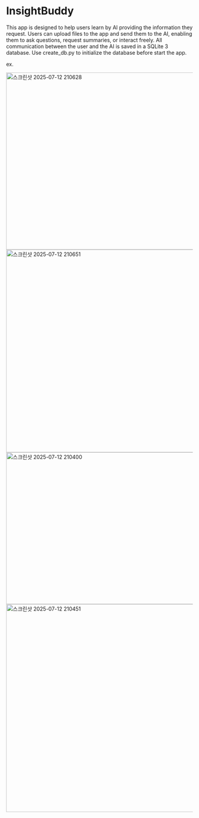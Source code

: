 # InsightBuddy

This app is designed to help users learn by AI providing the information they request.
Users can upload files to the app and send them to the AI, enabling them to ask questions, request summaries, or interact freely.
All communication between the user and the AI is saved in a SQLite 3 database.
Use create_db.py to initialize the database before start the app.

ex.

<img width="848" height="477" alt="스크린샷 2025-07-12 210628" src="https://github.com/user-attachments/assets/0ac8bda3-297c-4910-b8b9-89a34a66092f" />

<img width="759" height="546" alt="스크린샷 2025-07-12 210651" src="https://github.com/user-attachments/assets/6089f6d4-0622-4e62-b405-504272d4a951" />

<img width="712" height="409" alt="스크린샷 2025-07-12 210400" src="https://github.com/user-attachments/assets/d5344001-a52d-447b-aaa4-91ad13bd4436" />

<img width="816" height="560" alt="스크린샷 2025-07-12 210451" src="https://github.com/user-attachments/assets/69b8304c-e12a-4e40-9e43-a77ef85951ba" />

